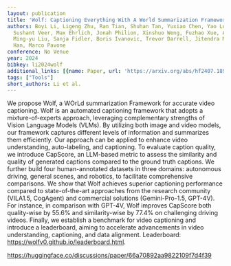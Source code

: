 ```yaml
---
layout: publication
title: 'Wolf: Captioning Everything With A World Summarization Framework'
authors: Boyi Li, Ligeng Zhu, Ran Tian, Shuhan Tan, Yuxiao Chen, Yao Lu, Yin Cui,
  Sushant Veer, Max Ehrlich, Jonah Philion, Xinshuo Weng, Fuzhao Xue, Andrew Tao,
  Ming-yu Liu, Sanja Fidler, Boris Ivanovic, Trevor Darrell, Jitendra Malik, Song
  Han, Marco Pavone
conference: No Venue
year: 2024
bibkey: li2024wolf
additional_links: [{name: Paper, url: 'https://arxiv.org/abs/hf2407.18908'}]
tags: ["Tools"]
short_authors: Li et al.
---
```

We propose Wolf, a WOrLd summarization Framework for accurate video captioning. Wolf is an automated captioning framework that adopts a mixture-of-experts approach, leveraging complementary strengths of Vision Language Models (VLMs). By utilizing both image and video models, our framework captures different levels of information and summarizes them efficiently. Our approach can be applied to enhance video understanding, auto-labeling, and captioning. To evaluate caption quality, we introduce CapScore, an LLM-based metric to assess the similarity and quality of generated captions compared to the ground truth captions. We further build four human-annotated datasets in three domains: autonomous driving, general scenes, and robotics, to facilitate comprehensive comparisons. We show that Wolf achieves superior captioning performance compared to state-of-the-art approaches from the research community (VILA1.5, CogAgent) and commercial solutions (Gemini-Pro-1.5, GPT-4V). For instance, in comparison with GPT-4V, Wolf improves CapScore both quality-wise by 55.6% and similarity-wise by 77.4% on challenging driving videos. Finally, we establish a benchmark for video captioning and introduce a leaderboard, aiming to accelerate advancements in video understanding, captioning, and data alignment. Leaderboard: https://wolfv0.github.io/leaderboard.html.

https://huggingface.co/discussions/paper/66a70892aa9822109f7d4f39